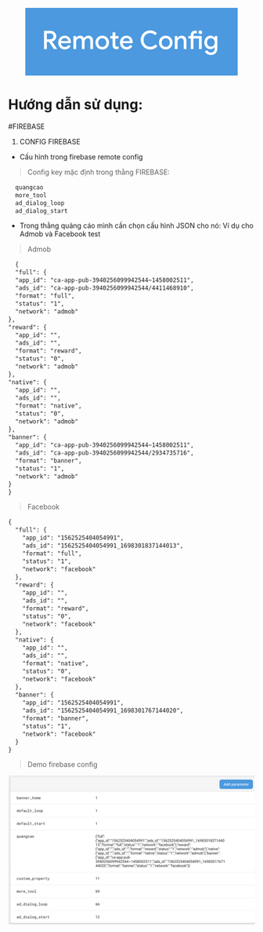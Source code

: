 <p align="center"><img src="screenshot/logo.png" width = "auto", height = "auto" ></p>

Hướng dẫn sử dụng:
=====
#FIREBASE
1. CONFIG FIREBASE
  - Cấu hình trong firebase remote config
  > Config key mặc định trong thằng FIREBASE:
  ````
    quangcao
    more_tool
    ad_dialog_loop
    ad_dialog_start
  ````
  - Trong thằng quảng cáo mình cần chọn cấu hình JSON cho nó: Ví dụ cho Admob và Facebook test
  >Admob
  ````
    {
    "full": {
    "app_id": "ca-app-pub-3940256099942544~1458002511",
    "ads_id": "ca-app-pub-3940256099942544/4411468910",
    "format": "full",
    "status": "1",
    "network": "admob"
  },
  "reward": {
    "app_id": "",
    "ads_id": "",
    "format": "reward",
    "status": "0",
    "network": "admob"
  },
  "native": {
    "app_id": "",
    "ads_id": "",
    "format": "native",
    "status": "0",
    "network": "admob"
  },
  "banner": {
    "app_id": "ca-app-pub-3940256099942544~1458002511",
    "ads_id": "ca-app-pub-3940256099942544/2934735716",
    "format": "banner",
    "status": "1",
    "network": "admob"
  }
}
````
> Facebook
````
{
  "full": {
    "app_id": "1562525404054991",
    "ads_id": "1562525404054991_1698301837144013",
    "format": "full",
    "status": "1",
    "network": "facebook"
  },
  "reward": {
    "app_id": "",
    "ads_id": "",
    "format": "reward",
    "status": "0",
    "network": "facebook"
  },
  "native": {
    "app_id": "",
    "ads_id": "",
    "format": "native",
    "status": "0",
    "network": "facebook"
  },
  "banner": {
    "app_id": "1562525404054991",
    "ads_id": "1562525404054991_1698301767144020",
    "format": "banner",
    "status": "1",
    "network": "facebook"
  }
}
````
> Demo firebase config
<p align="center"><img src="screenshot/step1.png" width = "auto", height = "auto" ></p>
